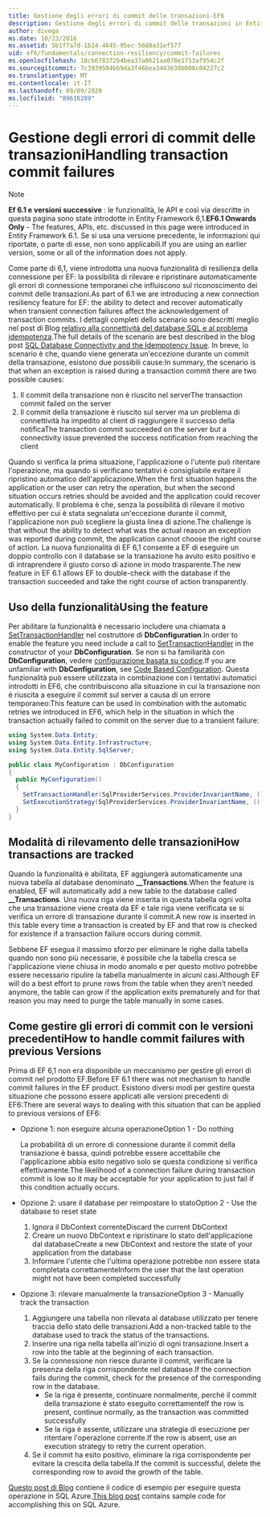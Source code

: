 ```yaml
---
title: Gestione degli errori di commit delle transazioni-EF6
description: Gestione degli errori di commit delle transazioni in Entity Framework 6
author: divega
ms.date: 10/23/2016
ms.assetid: 5b1f7a7d-1b24-4645-95ec-5608a31ef577
uid: ef6/fundamentals/connection-resiliency/commit-failures
ms.openlocfilehash: 10cb67837264bea37a0621aa078e1753af954c2f
ms.sourcegitcommit: 7c3939504bb9da3f46bea3443638b808c04227c2
ms.translationtype: MT
ms.contentlocale: it-IT
ms.lasthandoff: 09/09/2020
ms.locfileid: "89616289"
---
```

# <a name="handling-transaction-commit-failures"></a><span data-ttu-id="a3ff1-103">Gestione degli errori di commit delle transazioni</span><span class="sxs-lookup"><span data-stu-id="a3ff1-103">Handling transaction commit failures</span></span>

> [!NOTE]
> <span data-ttu-id="a3ff1-104">**Ef 6.1 e versioni successive** : le funzionalità, le API e così via descritte in questa pagina sono state introdotte in Entity Framework 6,1.</span><span class="sxs-lookup"><span data-stu-id="a3ff1-104">**EF6.1 Onwards Only** - The features, APIs, etc. discussed in this page were introduced in Entity Framework 6.1.</span></span> <span data-ttu-id="a3ff1-105">Se si usa una versione precedente, le informazioni qui riportate, o parte di esse, non sono applicabili.</span><span class="sxs-lookup"><span data-stu-id="a3ff1-105">If you are using an earlier version, some or all of the information does not apply.</span></span>  

<span data-ttu-id="a3ff1-106">Come parte di 6,1, viene introdotta una nuova funzionalità di resilienza della connessione per EF: la possibilità di rilevare e ripristinare automaticamente gli errori di connessione temporanei che influiscono sul riconoscimento dei commit delle transazioni.</span><span class="sxs-lookup"><span data-stu-id="a3ff1-106">As part of 6.1 we are introducing a new connection resiliency feature for EF: the ability to detect and recover automatically when transient connection failures affect the acknowledgement of transaction commits.</span></span> <span data-ttu-id="a3ff1-107">I dettagli completi dello scenario sono descritti meglio nel post di Blog [relativo alla connettività del database SQL e al problema idempotenza](/archive/blogs/adonet/sql-database-connectivity-and-the-idempotency-issue).</span><span class="sxs-lookup"><span data-stu-id="a3ff1-107">The full details of the scenario are best described in the blog post [SQL Database Connectivity and the Idempotency Issue](/archive/blogs/adonet/sql-database-connectivity-and-the-idempotency-issue).</span></span>  <span data-ttu-id="a3ff1-108">In breve, lo scenario è che, quando viene generata un'eccezione durante un commit della transazione, esistono due possibili cause:</span><span class="sxs-lookup"><span data-stu-id="a3ff1-108">In summary, the scenario is that when an exception is raised during a transaction commit there are two possible causes:</span></span>  

1. <span data-ttu-id="a3ff1-109">Il commit della transazione non è riuscito nel server</span><span class="sxs-lookup"><span data-stu-id="a3ff1-109">The transaction commit failed on the server</span></span>
2. <span data-ttu-id="a3ff1-110">Il commit della transazione è riuscito sul server ma un problema di connettività ha impedito al client di raggiungere il successo della notifica</span><span class="sxs-lookup"><span data-stu-id="a3ff1-110">The transaction commit succeeded on the server but a connectivity issue prevented the success notification from reaching the client</span></span>  

<span data-ttu-id="a3ff1-111">Quando si verifica la prima situazione, l'applicazione o l'utente può ritentare l'operazione, ma quando si verificano tentativi è consigliabile evitare il ripristino automatico dell'applicazione.</span><span class="sxs-lookup"><span data-stu-id="a3ff1-111">When the first situation happens the application or the user can retry the operation, but when the second situation occurs retries should be avoided and the application could recover automatically.</span></span> <span data-ttu-id="a3ff1-112">Il problema è che, senza la possibilità di rilevare il motivo effettivo per cui è stata segnalata un'eccezione durante il commit, l'applicazione non può scegliere la giusta linea di azione.</span><span class="sxs-lookup"><span data-stu-id="a3ff1-112">The challenge is that without the ability to detect what was the actual reason an exception was reported during commit, the application cannot choose the right course of action.</span></span> <span data-ttu-id="a3ff1-113">La nuova funzionalità di EF 6,1 consente a EF di eseguire un doppio controllo con il database se la transazione ha avuto esito positivo e di intraprendere il giusto corso di azione in modo trasparente.</span><span class="sxs-lookup"><span data-stu-id="a3ff1-113">The new feature in EF 6.1 allows EF to double-check with the database if the transaction succeeded and take the right course of action transparently.</span></span>  

## <a name="using-the-feature"></a><span data-ttu-id="a3ff1-114">Uso della funzionalità</span><span class="sxs-lookup"><span data-stu-id="a3ff1-114">Using the feature</span></span>  

<span data-ttu-id="a3ff1-115">Per abilitare la funzionalità è necessario includere una chiamata a [SetTransactionHandler](https://msdn.microsoft.com/library/system.data.entity.dbconfiguration.setdefaulttransactionhandler.aspx) nel costruttore di **DbConfiguration**.</span><span class="sxs-lookup"><span data-stu-id="a3ff1-115">In order to enable the feature you need include a call to [SetTransactionHandler](https://msdn.microsoft.com/library/system.data.entity.dbconfiguration.setdefaulttransactionhandler.aspx) in the constructor of your **DbConfiguration**.</span></span> <span data-ttu-id="a3ff1-116">Se non si ha familiarità con **DbConfiguration**, vedere [configurazione basata su codice](xref:ef6/fundamentals/configuring/code-based).</span><span class="sxs-lookup"><span data-stu-id="a3ff1-116">If you are unfamiliar with **DbConfiguration**, see [Code Based Configuration](xref:ef6/fundamentals/configuring/code-based).</span></span> <span data-ttu-id="a3ff1-117">Questa funzionalità può essere utilizzata in combinazione con i tentativi automatici introdotti in EF6, che contribuiscono alla situazione in cui la transazione non è riuscita a eseguire il commit sul server a causa di un errore temporaneo:</span><span class="sxs-lookup"><span data-stu-id="a3ff1-117">This feature can be used in combination with the automatic retries we introduced in EF6, which help in the situation in which the transaction actually failed to commit on the server due to a transient failure:</span></span>  

``` csharp
using System.Data.Entity;
using System.Data.Entity.Infrastructure;
using System.Data.Entity.SqlServer;

public class MyConfiguration : DbConfiguration  
{
  public MyConfiguration()  
  {  
    SetTransactionHandler(SqlProviderServices.ProviderInvariantName, () => new CommitFailureHandler());  
    SetExecutionStrategy(SqlProviderServices.ProviderInvariantName, () => new SqlAzureExecutionStrategy());  
  }  
}
```  

## <a name="how-transactions-are-tracked"></a><span data-ttu-id="a3ff1-118">Modalità di rilevamento delle transazioni</span><span class="sxs-lookup"><span data-stu-id="a3ff1-118">How transactions are tracked</span></span>  

<span data-ttu-id="a3ff1-119">Quando la funzionalità è abilitata, EF aggiungerà automaticamente una nuova tabella al database denominato **__Transactions**.</span><span class="sxs-lookup"><span data-stu-id="a3ff1-119">When the feature is enabled, EF will automatically add a new table to the database called **__Transactions**.</span></span> <span data-ttu-id="a3ff1-120">Una nuova riga viene inserita in questa tabella ogni volta che una transazione viene creata da EF e tale riga viene verificata se si verifica un errore di transazione durante il commit.</span><span class="sxs-lookup"><span data-stu-id="a3ff1-120">A new row is inserted in this table every time a transaction is created by EF and that row is checked for existence if a transaction failure occurs during commit.</span></span>  

<span data-ttu-id="a3ff1-121">Sebbene EF esegua il massimo sforzo per eliminare le righe dalla tabella quando non sono più necessarie, è possibile che la tabella cresca se l'applicazione viene chiusa in modo anomalo e per questo motivo potrebbe essere necessario ripulire la tabella manualmente in alcuni casi.</span><span class="sxs-lookup"><span data-stu-id="a3ff1-121">Although EF will do a best effort to prune rows from the table when they aren’t needed anymore, the table can grow if the application exits prematurely and for that reason you may need to purge the table manually in some cases.</span></span>  

## <a name="how-to-handle-commit-failures-with-previous-versions"></a><span data-ttu-id="a3ff1-122">Come gestire gli errori di commit con le versioni precedenti</span><span class="sxs-lookup"><span data-stu-id="a3ff1-122">How to handle commit failures with previous Versions</span></span>

<span data-ttu-id="a3ff1-123">Prima di EF 6,1 non era disponibile un meccanismo per gestire gli errori di commit nel prodotto EF.</span><span class="sxs-lookup"><span data-stu-id="a3ff1-123">Before EF 6.1 there was not mechanism to handle commit failures in the EF product.</span></span> <span data-ttu-id="a3ff1-124">Esistono diversi modi per gestire questa situazione che possono essere applicati alle versioni precedenti di EF6:</span><span class="sxs-lookup"><span data-stu-id="a3ff1-124">There are several ways to dealing with this situation that can be applied to previous versions of EF6:</span></span>  

* <span data-ttu-id="a3ff1-125">Opzione 1: non eseguire alcuna operazione</span><span class="sxs-lookup"><span data-stu-id="a3ff1-125">Option 1 - Do nothing</span></span>  

  <span data-ttu-id="a3ff1-126">La probabilità di un errore di connessione durante il commit della transazione è bassa, quindi potrebbe essere accettabile che l'applicazione abbia esito negativo solo se questa condizione si verifica effettivamente.</span><span class="sxs-lookup"><span data-stu-id="a3ff1-126">The likelihood of a connection failure during transaction commit is low so it may be acceptable for your application to just fail if this condition actually occurs.</span></span>  

* <span data-ttu-id="a3ff1-127">Opzione 2: usare il database per reimpostare lo stato</span><span class="sxs-lookup"><span data-stu-id="a3ff1-127">Option 2 - Use the database to reset state</span></span>  

  1. <span data-ttu-id="a3ff1-128">Ignora il DbContext corrente</span><span class="sxs-lookup"><span data-stu-id="a3ff1-128">Discard the current DbContext</span></span>  
  2. <span data-ttu-id="a3ff1-129">Creare un nuovo DbContext e ripristinare lo stato dell'applicazione dal database</span><span class="sxs-lookup"><span data-stu-id="a3ff1-129">Create a new DbContext and restore the state of your application from the database</span></span>  
  3. <span data-ttu-id="a3ff1-130">Informare l'utente che l'ultima operazione potrebbe non essere stata completata correttamente</span><span class="sxs-lookup"><span data-stu-id="a3ff1-130">Inform the user that the last operation might not have been completed successfully</span></span>  

* <span data-ttu-id="a3ff1-131">Opzione 3: rilevare manualmente la transazione</span><span class="sxs-lookup"><span data-stu-id="a3ff1-131">Option 3 - Manually track the transaction</span></span>  

  1. <span data-ttu-id="a3ff1-132">Aggiungere una tabella non rilevata al database utilizzato per tenere traccia dello stato delle transazioni.</span><span class="sxs-lookup"><span data-stu-id="a3ff1-132">Add a non-tracked table to the database used to track the status of the transactions.</span></span>  
  2. <span data-ttu-id="a3ff1-133">Inserire una riga nella tabella all'inizio di ogni transazione.</span><span class="sxs-lookup"><span data-stu-id="a3ff1-133">Insert a row into the table at the beginning of each transaction.</span></span>  
  3. <span data-ttu-id="a3ff1-134">Se la connessione non riesce durante il commit, verificare la presenza della riga corrispondente nel database.</span><span class="sxs-lookup"><span data-stu-id="a3ff1-134">If the connection fails during the commit, check for the presence of the corresponding row in the database.</span></span>  
     * <span data-ttu-id="a3ff1-135">Se la riga è presente, continuare normalmente, perché il commit della transazione è stato eseguito correttamente</span><span class="sxs-lookup"><span data-stu-id="a3ff1-135">If the row is present, continue normally, as the transaction was committed successfully</span></span>  
     * <span data-ttu-id="a3ff1-136">Se la riga è assente, utilizzare una strategia di esecuzione per ritentare l'operazione corrente.</span><span class="sxs-lookup"><span data-stu-id="a3ff1-136">If the row is absent, use an execution strategy to retry the current operation.</span></span>  
  4. <span data-ttu-id="a3ff1-137">Se il commit ha esito positivo, eliminare la riga corrispondente per evitare la crescita della tabella.</span><span class="sxs-lookup"><span data-stu-id="a3ff1-137">If the commit is successful, delete the corresponding row to avoid the growth of the table.</span></span>  

<span data-ttu-id="a3ff1-138">[Questo post di Blog](/archive/blogs/adonet/sql-database-connectivity-and-the-idempotency-issue) contiene il codice di esempio per eseguire questa operazione in SQL Azure.</span><span class="sxs-lookup"><span data-stu-id="a3ff1-138">[This blog post](/archive/blogs/adonet/sql-database-connectivity-and-the-idempotency-issue) contains sample code for accomplishing this on SQL Azure.</span></span>  
